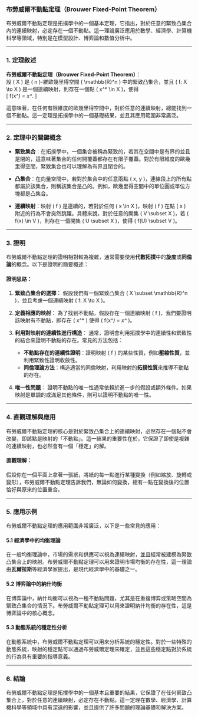### **布勞威爾不動點定理（Brouwer Fixed-Point Theorem）**

布勞威爾不動點定理是拓撲學中的一個基本定理，它指出，對於任意的緊致凸集合內的連續映射，必定存在一個不動點。這一理論廣泛應用於數學、經濟學、計算機科學等領域，特別是在模型設計、博弈論和數值分析中。

---

### **1. 定理敘述**

**布勞威爾不動點定理（Brouwer Fixed-Point Theorem）**：  
設 \( X \) 是 \( n \)-維歐幾里得空間 \( \mathbb{R}^n \) 中的緊致凸集合，並且 \( f: X \to X \) 是一個連續映射，則存在一個點 \( x^* \in X \)，使得  
\[
f(x^*) = x^*.
\]

這意味著，在任何有限維度的歐幾里得空間中，對於任意的連續映射，總能找到一個不動點。這一定理是拓撲學中的一個基礎結果，並且其應用範圍非常廣泛。

---

### **2. 定理中的關鍵概念**

- **緊致集合**：在拓撲學中，一個集合被稱為緊致的，若其在空間中是有界的並且是閉的，這意味著集合的任何開覆蓋都存在有限子覆蓋。對於有限維度的歐幾里得空間，緊致集合也可以理解為有界且閉合的。
  
- **凸集合**：在向量空間中，若對於集合中的任意兩點 \( x, y \)，連線段上的所有點都屬於該集合，則稱該集合是凸的。例如，歐幾里得空間中的單位圓或單位方塊都是凸集合。

- **連續映射**：映射 \( f \) 是連續的，若對於任何 \( x \in X \)，映射 \( f \) 在點 \( x \) 附近的行為不會突然跳躍。具體來說，對於任意的開集 \( V \subset X \)，若 \( f(x) \in V \)，則存在一個開集 \( U \subset X \)，使得 \( f(U) \subset V \)。

---

### **3. 證明**

布勞威爾不動點定理的證明相對較為複雜，通常需要使用**代數拓撲**中的**旋度**或**同倫論**的概念。以下是證明的簡要概述：

#### **證明思路**：

1. **緊致凸集合的選擇**：
   假設我們有一個緊致凸集合 \( X \subset \mathbb{R}^n \)，並且考慮一個連續映射 \( f: X \to X \)。

2. **定義相應的映射**：
   為了找到不動點，假設存在一個連續映射 \( f \)，我們要證明該映射有不動點，即存在 \( x^* \) 使得 \( f(x^*) = x^* \)。

3. **利用對映射的連續性進行構造**：
   通常，證明會利用拓撲學中的連續性和緊致性的結合來證明不動點的存在。常見的方法包括：
   - **不動點存在的連續性證明**：證明映射 \( f \) 的某些性質，例如**壓縮性質**，並利用緊致性證明收斂性。
   - **同倫理論方法**：構造適當的同倫映射，利用映射的**拓撲性質**來推導不動點的存在。

4. **唯一性問題**：
   證明不動點的唯一性通常依賴於進一步的假設或額外條件。如果映射是單調的或滿足其他條件，則可以證明不動點的唯一性。

---

### **4. 直觀理解與應用**

布勞威爾不動點定理的核心是對於緊致凸集合上的連續映射，必然存在一個點不會改變，即該點是映射的「不動點」。這一結果的重要性在於，它保證了即使是複雜的連續映射，也必然會有一個「穩定」的解。

#### **直觀理解**：
假設你在一個平面上拿著一張紙，將紙的每一點進行某種變換（例如縮放、旋轉或變形），布勞威爾不動點定理告訴我們，無論如何變換，總有一點在變換後的位置恰好與原來的位置重合。

---

### **5. 應用示例**

布勞威爾不動點定理的應用範圍非常廣泛，以下是一些常見的應用：

#### **5.1 經濟學中的均衡理論**

在一般均衡理論中，市場的需求和供應可以視為連續映射，並且經常被建模為緊致凸集合上的映射。布勞威爾不動點定理可以用來證明市場均衡的存在性，這一理論由**瓦爾拉斯**等經濟學家提出，是現代經濟學中的基礎之一。

#### **5.2 博弈論中的納什均衡**

在博弈論中，納什均衡可以視為一種不動點問題，尤其是在重複博弈或策略空間為緊致凸集合的情況下。布勞威爾不動點定理可以用來證明納什均衡的存在性，這是博弈論中的核心概念。

#### **5.3 動態系統的穩定性分析**

在動態系統中，布勞威爾不動點定理可以用來分析系統的穩定性。對於一些特殊的動態系統，映射的穩定點可以通過布勞威爾定理來確定，並且這些穩定點對於系統的行為具有重要的指導意義。

---

### **6. 結論**

布勞威爾不動點定理是拓撲學中的一個基本且重要的結果，它保證了在任何緊致凸集合上，對於任意的連續映射，必定存在不動點。這一定理在數學、經濟學、計算機科學等領域中具有深遠的影響，並且提供了許多問題的理論基礎和解決方案。